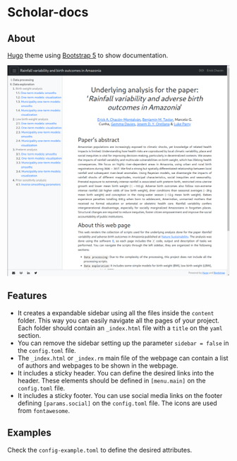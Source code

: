 # Scholar-docs

## About

[Hugo](https://gohugo.io/) theme using [Bootstrap 5](https://getbootstrap.com/)
to show documentation.

![Webpage example](web-example.png)


## Features

- It creates a expandable sidebar using all the files inside the `content`
  folder. This way you can easily navigate all the pages of your
  project. Each folder should contain an `_index.html` file with a `title` on
  the `yaml` section.
- You can remove the sidebar setting up the parameter `sidebar = false` in the
  `config.toml` file.
- The `_index.html` or `_index.rm` main file of the webpage can contain a list
  of authors and webpages to be shown in the webpage.
- It includes a sticky header. You can define the desired links into the
  header. These elements should be defined in `[menu.main]` on the
  `config.toml` file.
- It includes a sticky footer. You can use social media links on the footer
  defining `[params.social]` on the `config.toml` file. The icons are used from
  `fontawesome`.

## Examples

Check the `config-example.toml` to define the desired attributes.

